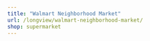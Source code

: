 ```yaml
---
title: "Walmart Neighborhood Market"
url: /longview/walmart-neighborhood-market/
shop: supermarket
---
```


